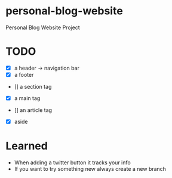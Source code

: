 # personal-blog-website
Personal Blog Website Project
# TODO
- [x] a header -> navigation bar
- [x] a footer
- [] a section tag
- [x] a main tag
- [] an article tag
- [x] aside

# Learned
- When adding a twitter button it tracks your info
- If you want to try something new always create a new branch

